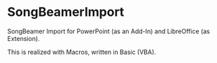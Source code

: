 # SongBeamerImport

SongBeamer Import for PowerPoint (as an Add-In) and LibreOffice (as Extension).

This is realized with Macros, written in Basic (VBA).
